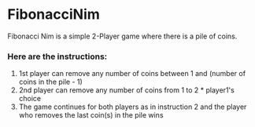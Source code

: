 # FibonacciNim
Fibonacci Nim is a simple 2-Player game where there is a pile of coins. 

### Here are the instructions: 
1) 1st player can remove any number of coins between 1 and (number of coins in the pile - 1) 
2) 2nd player can remove any number of coins from 1 to 2 * player1's choice 
3) The game continues for both players as in instruction 2 and the player who removes the last coin(s) in the pile wins
